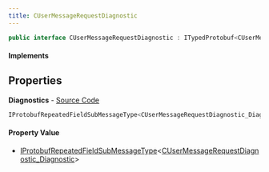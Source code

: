 ```yaml
---
title: CUserMessageRequestDiagnostic
---
```


```csharp
public interface CUserMessageRequestDiagnostic : ITypedProtobuf<CUserMessageRequestDiagnostic>, INativeHandle, INetMessage<CUserMessageRequestDiagnostic>, IDisposable
```

#### Implements

## Properties

**Diagnostics** - [Source Code](https://github.com/swiftly-solution/swiftlys2/blob/master/managed/src/SwiftlyS2.Generated/Protobufs/Interfaces/CUserMessageRequestDiagnostic.cs#L18)

```csharp
IProtobufRepeatedFieldSubMessageType<CUserMessageRequestDiagnostic_Diagnostic> Diagnostics { get; }
```

#### Property Value

- [IProtobufRepeatedFieldSubMessageType](/docs/api/shared/netmessages/iprotobufrepeatedfieldsubmessagetype-1)<[CUserMessageRequestDiagnostic_Diagnostic](/docs/api/shared/protobufdefinitions/cusermessagerequestdiagnostic_diagnostic)>

